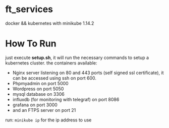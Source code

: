 # ft_services
docker &amp;&amp; kubernetes with minikube 1.14.2

# How To Run
just execute **setup.sh**, it will run the necessary commands to setup a kubernetes cluster.
the containers available:

 - Nginx server listening on 80 and 443 ports (self signed ssl certificate), it can be accessed using ssh on port 600.
 - Phpmyadmin on port 5000
 - Wordpress on port 5050
 - mysql database on 3306
 - influxdb (for monitoring with telegraf) on port 8086
 - grafana on port 3000
 - and an FTPS server on port 21 
 
 run: `minikube ip` for the ip address to use

